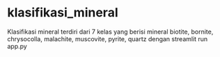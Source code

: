 # klasifikasi_mineral
Klasifikasi mineral terdiri dari 7 kelas yang berisi mineral biotite, bornite, chrysocolla, malachite, muscovite, pyrite, quartz dengan streamlit run app.py

